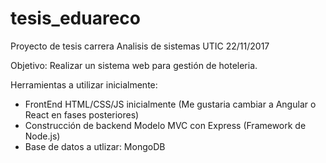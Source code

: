 # tesis_eduareco

Proyecto de tesis carrera Analisis de sistemas UTIC
22/11/2017

Objetivo: Realizar un sistema web para gestión de hoteleria.

Herramientas a utilizar inicialmente:

* FrontEnd HTML/CSS/JS inicialmente (Me gustaria cambiar a Angular o React en fases posteriores)
* Construcción de backend Modelo MVC con Express (Framework de Node.js)
* Base de datos a utlizar: MongoDB


